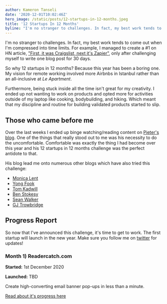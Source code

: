 ```yaml
---
author: Kameron Tanseli
date: '2020-12-01T10:02:46Z'
hero_image: /static/posts/12-startups-in-12-months.jpeg
title: '12 Startups In 12 Months'
byline: "I'm no stranger to challenges. In fact, my best work tends to come out when I'm compressed into time limits. For example, I managed to create a #1 on HN article..."
---
```


I'm no stranger to challenges. In fact, my best work tends to come out when I'm compressed into time limits. For example, I managed to create a #1 on HN article, ["First, it was Craigslist, next it's Zapier"](/blog/first-it-was-craiglist-next-its-zapier), only after challenging myself to write one blog post for 30 days.

So why 12 startups in 12 months? Because this year has been a boring one. My vision for remote working involved more Airbnbs in Istanbul rather than an all-inclusive at _Le Apartment_.

Furthermore, being stuck inside all the time isn't great for my creativity. I ended up not wanting to work on products and opted more for activities outside of my laptop like cooking, bodybuilding, and hiking. Which meant that my discipline and routine for building validated products started to slip.

## Those who came before me

Over the last weeks I ended up binge watching/reading content on [Pieter's blog](https://levels.io). One of the things that really stood out to me was his necessity to do the uncomfortable. Comfortable was exactly the thing I had become over this year and his 12 startups in 12 months challenge was the perfect antidote to that.

His blog lead me onto numerous other blogs which have also tried this challenge:

* [Monica Lent](https://monicalent.com/12x-startup/)
* [Yong Fook](https://blog.yongfook.com/12-startups-in-12-months.html)
* [Tom Kadwill](https://tomkadwill.com/12-startups-12-months)
* [Ben Stokesy](https://tinyprojects.dev/)
* [Sean Walker](https://medium.com/@swlkr/im-shipping-12-startups-in-12-months-f70266a50cef)
* [GJ Trowbridge](https://blog.cjtrowbridge.com/category/blog/projects/the-levels-challenge-build-12-startups-in-12-months/)

## Progress Report

So now that I've announced this challenge, it's time to get to work. The first startup will launch in the new year. Make sure you follow me on [twitter](https://twitter.com/KameronTanseli) for updates!

### Month 1) Readercatch.com

**Started:** 1st December 2020

**Launched:** TBD

Create high-converting email banner pop-ups in less than a minute.

[Read about it's progress here](/blog/readercatch)